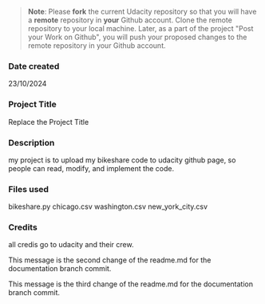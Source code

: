 >**Note**: Please **fork** the current Udacity repository so that you will have a **remote** repository in **your** Github account. Clone the remote repository to your local machine. Later, as a part of the project "Post your Work on Github", you will push your proposed changes to the remote repository in your Github account.

### Date created
23/10/2024

### Project Title
Replace the Project Title

### Description
my project is to upload my bikeshare code to udacity github page, so people can read, modify, and implement the code.

### Files used
bikeshare.py
chicago.csv
washington.csv
new_york_city.csv

### Credits
all credis go to udacity and their crew.

This message is the second change of the readme.md for the documentation branch commit.

This message is the third change of the readme.md for the documentation branch commit.
